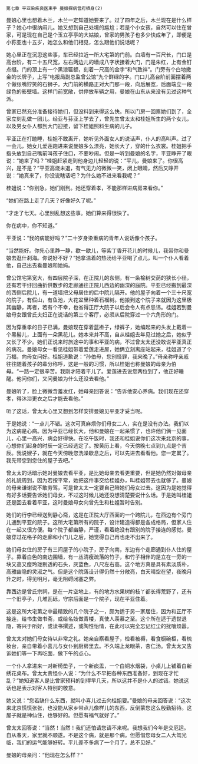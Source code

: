     第七章 平亚染疾良医束手 曼娘探病曾府栖身(2) 

   曼娘心里也想着木兰，木兰一定知道她要来了。过了四年之后，木兰现在是什么样子？她心中很纳闷儿。她又想到自己处境的尴尬；若是个小女孩，自然可以住在曾家，可是现在自己是个玉立亭亭的大姑娘，曾家的男孩子也多少快成年了，即便是小荪亚也十五岁，她怎么和他们相见，怎么跟他们说话呢？

   她心里正在沉思这些事，车已经拉近一所大宅第的门前。白墙有一百尺长，门口是高台阶，有二十五尺宽，左右两边儿的墙成八字状接着大门，门是朱红，上有金钉点缀。门的顶上有一个黑漆匾额，刻着一尺高的金字“和气致祥”。门旁有个白地撒金的长牌子，上写“电报局副总监曾公馆”九个鲜绿的字。门口儿高台阶前面摆着两个做张嘴狞笑的石狮子。大门前的横路正对大门那一段，向后展宽，后面端立一段绿色的影壁墙。这样门前宽敞，供停放车辆之用，曼娘在山东从来没有见过这种气派。

   曾家已然充分准备接待她们，但没料到来得这么快。所以门房一回禀她们到了，全家立刻乱做一团儿。经亚与荪亚上学去了，曾先生曾太太和桂姐所生的两个女儿，以及男女仆人都到大门迎接，留下桂姐照料生病的儿子。

   平亚正在打瞌睡，桂姐不敢离开，她听见外面女人的说话声，仆人的高叫声。过了一会儿，她女儿爱莲跑进来说曼娘多么漂亮，她长大了，穿的什么衣裳。桂姐把手指头放到自己嘴前叫孩子住口，不要吵闹。但是一听到曼娘的名字，平亚睁开了眼说：“她来了吗？”桂姐赶紧走到他身边儿轻轻的说：“平儿，曼娘来了。你很高兴，是不是？”平亚高烧未退，有气无力的微微一笑，闭上眼睛，然后又睁开说：“她真来了，你没说瞎话吧？为什么她不进来看我呢？”

   桂姐说：“你别急。她们刚到。她还穿着孝，不能那样进病房来看你。”

   “她们在路上走了几天？好像好久了呢。”

   “才走了七天。心里别乱想这些事。她们算来得很快了。

   你在病中，你不知道。”

   平亚说：“我的病能好吗？”二十岁身染重病的青年人说话像个孩子。

   “当然能好。你先心里静一静，歇一歇儿，等紫丁香开花儿的时候儿，我带你和曼娘去逛什刹海。你说好不好？”她拿温着的热汤给平亚喝了点儿，叫一个仆人看着他，自己出去看曼娘和她妈。

   曾公馆宅第宽大，有四层院子深，在正院儿的东侧，有一条榆树交荫的狭长小径，还有若干纡回曲折供散步的走廊通往正院儿西边的幽深的庭院。平亚已经搬到最深的西侧后院儿，有一道墙把父母居住的后中院儿隔开。他的屋子向着一个三十尺宽的院子，有假山，有鱼池，大花盆里种着石榴树。他搬到这个院子来就因为这里极其幽静，再者，若有个不幸，也省得正厅大院子以后会令人有点忌讳。桂姐若到曼娘母女跟曾氏夫妇正在说话的第三个客厅，必须从后院穿过一个六角形的门。

   因为穿重孝的日子已满，曼娘现在穿着蓝褂子，绿裤子，她编起来的头发上戴着一个黑髻儿，上面有一朵黑花儿。她本来并不高，自从桂姐去年见过她之后，她似乎又长了不少。她们正说来时旅途中的事和平亚的病，不过曾太太还没敢说平亚真正的病况。曼娘母女一看见桂姐带着爱莲走进屋，她俩立刻离座站起来，桂姐道了个万福，向母女问好。桂姐道歉说：“孙伯母，您别怪罪，我来晚了。”母亲称呼亲戚往往随着孩子的辈分称呼，这是一般的习惯，所以桂姐也称曼娘的母亲为伯母。“一路一定很辛苦。我刚才陪着平儿了。爱莲进去说您两位到了，他正好睡醒。他问你们，又问曼娘为什么还没去看他。”

   曼娘听了，脸上微微含羞发红，她母亲回答说：“告诉他安心养病。我们现在还穿孝，得沐浴更衣之后才能去看他。”

   听了这话，曾太太心里又想到怎样安排曼娘见平亚才妥当呢。

   于是她说：“一点儿不错。这次可真麻烦你们母女二人，实在是没有办法。我们以为这病是心病。因为平亚已经长大，他和曼娘在一起呆惯了，也许他们俩一见面儿，心里一高兴，病会好得快。在吃午饭时，我还和桂姐说你们这次来北京的事，心想你们起身的时辰一定已经选定了。按黄历上看，今天傍晚七点到九点是个吉辰。我说嫂子，就在今天傍晚您洗澡歇息之后，可以先进去看看他。您一定累了。我先带您到您住的屋子去吧。”

   曾太太的话暗示她对曼娘去看平亚，是比她母亲去看更重要，但是她仍然对做母亲的礼貌周到，因为若按平常，她把这件事交给桂姐办，叫桂姐带去也就够了。曼娘的母亲谦谢说不敢劳驾，可是曾太太一定要自己陪她们母女过去。这因为是她觉得有好多话要告诉她们母女，不过这时候儿她还没想清楚要说什么话。于是她叫桂姐还是回去看着平亚，这时曼娘母女向曾先生和杜姐暂时告别。

   她们的行李已经送到静心斋，这是在正院大厅西面的一个跨院儿，在西边有个旁门儿通到平亚的院子。这所大宅第所有的院子，设计建造得都是各成格局，但家人住在一起又很方便。每个院子都幽静，严谨，看着绝没有跟别的院子接连的感觉。曼娘穿过花格子的走廊和小门儿之后，她觉得自己再也走不出来了。

   她们母女住的房子有三间屋子的小院子，房子向南，东边有个走廊通到仆人住的屋子。靠着白色的南边围墙，有一丛清瘦疏落的竹子，和竹子相伴的是立在一旁的一块又高又瘦玲珑剔透的石头，灰蓝色，八尺左右高。这个地方真是具有素淡质朴，高雅幽隐的灵淑之气。但是这个院落设计得仍然十分敞亮，白天晴空在望，夜晚月升之时，得见明月，毫无阻碍闭塞之弊。

   靠西边是曾氏宗祠，是在一片空地上，有的地方水果树的枝丫都长得荒野了，还有一个旧亭子，几堆瓦砾，守宗后面是一个院子，现在平亚住着。

   这是这所大宅第之中最精致的几个院子之一，颇为适于另一家居住，因为和正厅不接连，给书生做书斋，或给名妓做青楼，真使人羡慕之至。这个所在适于遗世退隐，寄兴于所好，或读书撰述，或陶性怡情，在此可以完全忘记红尘的扰嚷烦嚣。

   曾太太对她们母女待以非常之礼。她亲自察看屋子，检看被褥，看食橱碗柜，看梳妆台，亲自带着小喜儿与女仆到厨房里去。不久端上龙眼茶，杏仁汤。曾太太又告诉她们等一下再吃面，做下午的点心。

   一个仆人拿进来一对新椅垫子，一个新痰盂，一个白铜水烟袋，小桌儿上铺着白新绣花桌布。曾太太责怪仆人说：“为什么不早把各种东西准备好，到现在才忙乱？”她知道客人是比曾家预料的到得早几天，所以这并不是仆人的过错。她说这话也是表示对客人特别的敬意。

   她又说：“您若缺什么东西，就叫小喜儿过去向桂姐要。”曼娘的母亲回答说：“这次来北京慌慌张张，也没能从家乡带点儿像样儿的东西，反倒蒙您这么殷勤招待。这屋子就是神仙住，也够好的。但愿有福气就好了。”

   曾太太回答说：“当然！当然！我们还怕请您请不来呢。我想我们今年是交厄运。自从春天，家里就不顺遂。不是这个病，就是那个病。但愿借您母女二人大驾光临，我们的运气能够好转。平儿差不多病了一个月了，总不见好。”

   曼娘的母亲问：“他现在怎么样？”

